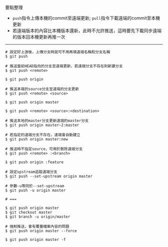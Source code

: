 要點整理
- `push`指令上傳本機的commit至遠端更新; `pull`指令下載遠端的commit至本機更新
- 若遠端版本的內容比本機版本還新，此時不允許推送，這時要先下載同步遠端的版本回本機更新再推一次

---

```
# 設定好上游後，上傳分支時就可不用再填遠端名稱和分支名稱
$ git push
```

```
# 推送當前HEAD指向的分支至遠端更新，若遠端分支不存在則新建分支
$ git push <remote>

$ git push origin
```

```
# 推送本端的source分支至遠端的分支更新
$ git push <remote> <source>

$ git push origin master
```

```
$ git push <remote> <source>:<destination>

# 推送本地的master分支更新遠端的master分支
$ git push origin master~2:master

# 若指定的遠端分支不存在，遠端會自動建立
$ git push origin master:new
```

```
# 推送時不指定source，可用於刪除遠端分支
$ git push <remote> :<branch>

$ git push origin :feature
```

```
# 設定upstream追蹤遠端分支
$ git push --set-upstream origin master

# 參數-u等同於--set-upstream
$ git push -u origin master

# ===

$ git push origin master
$ git checkout master
$ git branch -u origin/master
```

```
# 強制推送，會有覆蓋檔案內容的問題
$ git push origin master --force

$ git push origin master -f
```